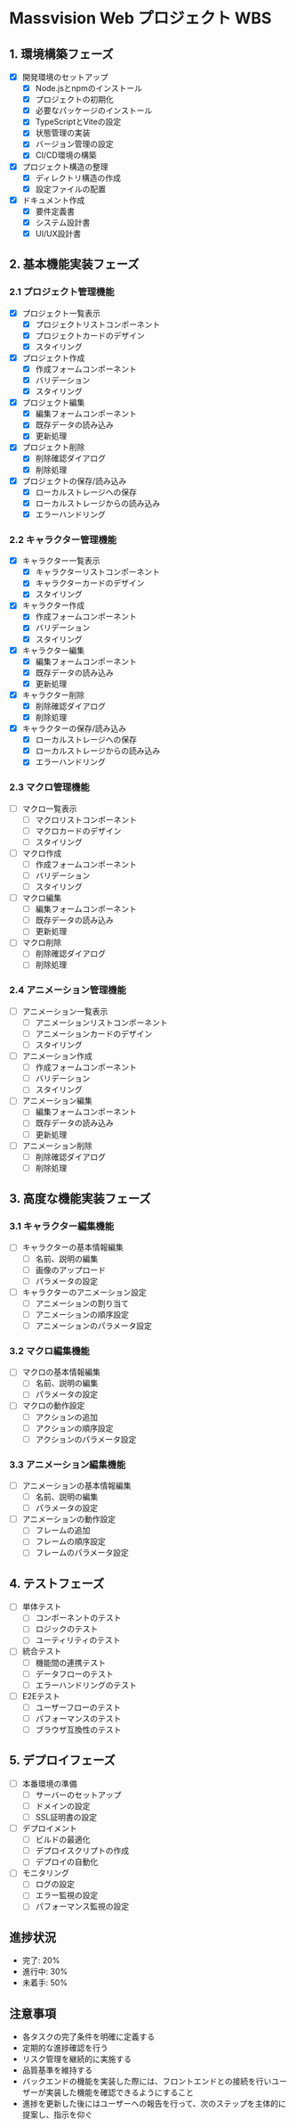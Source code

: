 # Massvision Web プロジェクト WBS

## 1. 環境構築フェーズ
- [x] 開発環境のセットアップ
  - [x] Node.jsとnpmのインストール
  - [x] プロジェクトの初期化
  - [x] 必要なパッケージのインストール
  - [x] TypeScriptとViteの設定
  - [x] 状態管理の実装
  - [x] バージョン管理の設定
  - [x] CI/CD環境の構築
- [x] プロジェクト構造の整理
  - [x] ディレクトリ構造の作成
  - [x] 設定ファイルの配置
- [x] ドキュメント作成
  - [x] 要件定義書
  - [x] システム設計書
  - [x] UI/UX設計書

## 2. 基本機能実装フェーズ
### 2.1 プロジェクト管理機能
- [x] プロジェクト一覧表示
  - [x] プロジェクトリストコンポーネント
  - [x] プロジェクトカードのデザイン
  - [x] スタイリング
- [x] プロジェクト作成
  - [x] 作成フォームコンポーネント
  - [x] バリデーション
  - [x] スタイリング
- [x] プロジェクト編集
  - [x] 編集フォームコンポーネント
  - [x] 既存データの読み込み
  - [x] 更新処理
- [x] プロジェクト削除
  - [x] 削除確認ダイアログ
  - [x] 削除処理
- [x] プロジェクトの保存/読み込み
  - [x] ローカルストレージへの保存
  - [x] ローカルストレージからの読み込み
  - [x] エラーハンドリング

### 2.2 キャラクター管理機能
- [x] キャラクター一覧表示
  - [x] キャラクターリストコンポーネント
  - [x] キャラクターカードのデザイン
  - [x] スタイリング
- [x] キャラクター作成
  - [x] 作成フォームコンポーネント
  - [x] バリデーション
  - [x] スタイリング
- [x] キャラクター編集
  - [x] 編集フォームコンポーネント
  - [x] 既存データの読み込み
  - [x] 更新処理
- [x] キャラクター削除
  - [x] 削除確認ダイアログ
  - [x] 削除処理
- [x] キャラクターの保存/読み込み
  - [x] ローカルストレージへの保存
  - [x] ローカルストレージからの読み込み
  - [x] エラーハンドリング

### 2.3 マクロ管理機能
- [ ] マクロ一覧表示
  - [ ] マクロリストコンポーネント
  - [ ] マクロカードのデザイン
  - [ ] スタイリング
- [ ] マクロ作成
  - [ ] 作成フォームコンポーネント
  - [ ] バリデーション
  - [ ] スタイリング
- [ ] マクロ編集
  - [ ] 編集フォームコンポーネント
  - [ ] 既存データの読み込み
  - [ ] 更新処理
- [ ] マクロ削除
  - [ ] 削除確認ダイアログ
  - [ ] 削除処理

### 2.4 アニメーション管理機能
- [ ] アニメーション一覧表示
  - [ ] アニメーションリストコンポーネント
  - [ ] アニメーションカードのデザイン
  - [ ] スタイリング
- [ ] アニメーション作成
  - [ ] 作成フォームコンポーネント
  - [ ] バリデーション
  - [ ] スタイリング
- [ ] アニメーション編集
  - [ ] 編集フォームコンポーネント
  - [ ] 既存データの読み込み
  - [ ] 更新処理
- [ ] アニメーション削除
  - [ ] 削除確認ダイアログ
  - [ ] 削除処理

## 3. 高度な機能実装フェーズ
### 3.1 キャラクター編集機能
- [ ] キャラクターの基本情報編集
  - [ ] 名前、説明の編集
  - [ ] 画像のアップロード
  - [ ] パラメータの設定
- [ ] キャラクターのアニメーション設定
  - [ ] アニメーションの割り当て
  - [ ] アニメーションの順序設定
  - [ ] アニメーションのパラメータ設定

### 3.2 マクロ編集機能
- [ ] マクロの基本情報編集
  - [ ] 名前、説明の編集
  - [ ] パラメータの設定
- [ ] マクロの動作設定
  - [ ] アクションの追加
  - [ ] アクションの順序設定
  - [ ] アクションのパラメータ設定

### 3.3 アニメーション編集機能
- [ ] アニメーションの基本情報編集
  - [ ] 名前、説明の編集
  - [ ] パラメータの設定
- [ ] アニメーションの動作設定
  - [ ] フレームの追加
  - [ ] フレームの順序設定
  - [ ] フレームのパラメータ設定

## 4. テストフェーズ
- [ ] 単体テスト
  - [ ] コンポーネントのテスト
  - [ ] ロジックのテスト
  - [ ] ユーティリティのテスト
- [ ] 統合テスト
  - [ ] 機能間の連携テスト
  - [ ] データフローのテスト
  - [ ] エラーハンドリングのテスト
- [ ] E2Eテスト
  - [ ] ユーザーフローのテスト
  - [ ] パフォーマンスのテスト
  - [ ] ブラウザ互換性のテスト

## 5. デプロイフェーズ
- [ ] 本番環境の準備
  - [ ] サーバーのセットアップ
  - [ ] ドメインの設定
  - [ ] SSL証明書の設定
- [ ] デプロイメント
  - [ ] ビルドの最適化
  - [ ] デプロイスクリプトの作成
  - [ ] デプロイの自動化
- [ ] モニタリング
  - [ ] ログの設定
  - [ ] エラー監視の設定
  - [ ] パフォーマンス監視の設定

## 進捗状況
- 完了: 20%
- 進行中: 30%
- 未着手: 50%

## 注意事項
- 各タスクの完了条件を明確に定義する
- 定期的な進捗確認を行う
- リスク管理を継続的に実施する
- 品質基準を維持する
- バックエンドの機能を実装した際には、フロントエンドとの接続を行いユーザーが実装した機能を確認できるようにすること
- 進捗を更新した後にはユーザーへの報告を行って、次のステップを主体的に提案し、指示を仰ぐ